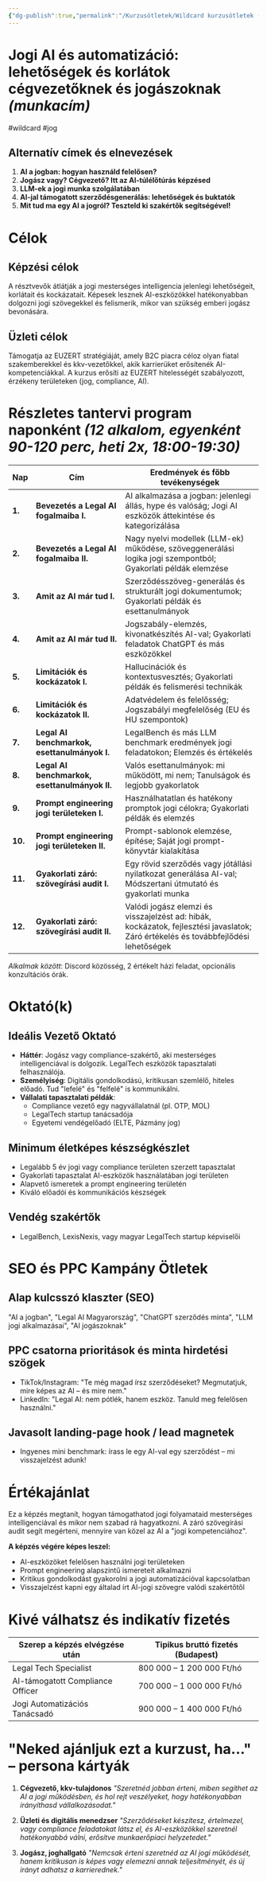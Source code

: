 ```yaml
---
{"dg-publish":true,"permalink":"/Kurzusötletek/Wildcard kurzusötletek (2)/Jogi AI és automatizáció/","dgShowBacklinks":true,"dgShowLocalGraph":true,"dgEnableSearch":true,"dgShowTags":true}
---
```



# Jogi AI és automatizáció: lehetőségek és korlátok cégvezetőknek és jogászoknak *(munkacím)*
#wildcard #jog 

## Alternatív címek és elnevezések
1. **AI a jogban: hogyan használd felelősen?**
2. **Jogász vagy? Cégvezető? Itt az AI-túlélőtúrás képzésed**
3. **LLM-ek a jogi munka szolgálatában**
4. **AI-jal támogatott szerződésgenerálás: lehetőségek és buktatók**
5. **Mit tud ma egy AI a jogról? Teszteld ki szakértők segítségével!**

# Célok

## Képzési célok
A résztvevők átlátják a jogi mesterséges intelligencia jelenlegi lehetőségeit, korlátait és kockázatait. Képesek lesznek AI-eszközökkel hatékonyabban dolgozni jogi szövegekkel és felismerik, mikor van szükség emberi jogász bevonására.

## Üzleti célok
Támogatja az EUZERT stratégiáját, amely B2C piacra céloz olyan fiatal szakemberekkel és kkv-vezetőkkel, akik karrierüket erősítenék AI-kompetenciákkal. A kurzus erősíti az EUZERT hitelességét szabályozott, érzékeny területeken (jog, compliance, AI).

# Részletes tantervi program naponként *(12 alkalom, egyenként 90-120 perc, heti 2x, 18:00-19:30)*

| Nap | Cím | Eredmények és főbb tevékenységek |
| --- | --- | --- |
| **1.** | **Bevezetés a Legal AI fogalmaiba I.** | AI alkalmazása a jogban: jelenlegi állás, hype és valóság; Jogi AI eszközök áttekintése és kategorizálása |
| **2.** | **Bevezetés a Legal AI fogalmaiba II.** | Nagy nyelvi modellek (LLM-ek) működése, szöveggenerálási logika jogi szempontból; Gyakorlati példák elemzése |
| **3.** | **Amit az AI már tud I.** | Szerződésszöveg-generálás és strukturált jogi dokumentumok; Gyakorlati példák és esettanulmányok |
| **4.** | **Amit az AI már tud II.** | Jogszabály-elemzés, kivonatkészítés AI-val; Gyakorlati feladatok ChatGPT és más eszközökkel |
| **5.** | **Limitációk és kockázatok I.** | Hallucinációk és kontextusvesztés; Gyakorlati példák és felismerési technikák |
| **6.** | **Limitációk és kockázatok II.** | Adatvédelem és felelősség; Jogszabályi megfelelőség (EU és HU szempontok) |
| **7.** | **Legal AI benchmarkok, esettanulmányok I.** | LegalBench és más LLM benchmark eredmények jogi feladatokon; Elemzés és értékelés |
| **8.** | **Legal AI benchmarkok, esettanulmányok II.** | Valós esettanulmányok: mi működött, mi nem; Tanulságok és legjobb gyakorlatok |
| **9.** | **Prompt engineering jogi területeken I.** | Használhatatlan és hatékony promptok jogi célokra; Gyakorlati példák és elemzés |
| **10.** | **Prompt engineering jogi területeken II.** | Prompt-sablonok elemzése, építése; Saját jogi prompt-könyvtár kialakítása |
| **11.** | **Gyakorlati záró: szövegírási audit I.** | Egy rövid szerződés vagy jótállási nyilatkozat generálása AI-val; Módszertani útmutató és gyakorlati munka |
| **12.** | **Gyakorlati záró: szövegírási audit II.** | Valódi jogász elemzi és visszajelzést ad: hibák, kockázatok, fejlesztési javaslatok; Záró értékelés és továbbfejlődési lehetőségek |

*Alkalmak között*: Discord közösség, 2 értékelt házi feladat, opcionális konzultációs órák.

# Oktató(k)

## Ideális Vezető Oktató
* **Háttér**: Jogász vagy compliance-szakértő, aki mesterséges intelligenciával is dolgozik. LegalTech eszközök tapasztalati felhasználója.
* **Személyiség**: Digitális gondolkodású, kritikusan szemlélő, hiteles előadó. Tud "lefelé" és "felfelé" is kommunikálni.
* **Vállalati tapasztalati példák**:
  * Compliance vezető egy nagyvállalatnál (pl. OTP, MOL)
  * LegalTech startup tanácsadója
  * Egyetemi vendégelőadó (ELTE, Pázmány jog)

## Minimum életképes készségkészlet
* Legalább 5 év jogi vagy compliance területen szerzett tapasztalat
* Gyakorlati tapasztalat AI-eszközök használatában jogi területen
* Alapvető ismeretek a prompt engineering területén
* Kiváló előadói és kommunikációs készségek

## Vendég szakértők
* LegalBench, LexisNexis, vagy magyar LegalTech startup képviselői

# SEO és PPC Kampány Ötletek

## Alap kulcsszó klaszter (SEO)
"AI a jogban", "Legal AI Magyarország", "ChatGPT szerződés minta", "LLM jogi alkalmazásai", "AI jogászoknak"

## PPC csatorna prioritások és minta hirdetési szögek
* TikTok/Instagram: "Te még magad írsz szerződéseket? Megmutatjuk, mire képes az AI – és mire nem."
* LinkedIn: "Legal AI: nem pótlék, hanem eszköz. Tanuld meg felelősen használni."

## Javasolt landing-page hook / lead magnetek
* Ingyenes mini benchmark: írass le egy AI-val egy szerződést – mi visszajelzést adunk!

# Értékajánlat
Ez a képzés megtanít, hogyan támogathatod jogi folyamataid mesterséges intelligenciával és mikor nem szabad rá hagyatkozni. A záró szövegírási audit segít megérteni, mennyire van közel az AI a "jogi kompetenciához".

**A képzés végére képes leszel:**
* AI-eszközöket felelősen használni jogi területeken
* Prompt engineering alapszintű ismereteit alkalmazni
* Kritikus gondolkodást gyakorolni a jogi automatizációval kapcsolatban
* Visszajelzést kapni egy általad írt AI-jogi szövegre valódi szakértőtől

# Kivé válhatsz és indikatív fizetés
| Szerep a képzés elvégzése után | Tipikus bruttó fizetés (Budapest) |
| ------------------------------ | --------------------------------- |
| Legal Tech Specialist          | 800 000 – 1 200 000 Ft/hó         |
| AI-támogatott Compliance Officer | 700 000 – 1 000 000 Ft/hó       |
| Jogi Automatizációs Tanácsadó  | 900 000 – 1 400 000 Ft/hó         |

# "Neked ajánljuk ezt a kurzust, ha..." – persona kártyák

1. **Cégvezető, kkv-tulajdonos**
   *"Szeretnéd jobban érteni, miben segíthet az AI a jogi működésben, és hol rejt veszélyeket, hogy hatékonyabban irányíthasd vállalkozásodat."*

2. **Üzleti és digitális menedzser**
   *"Szerződéseket készítesz, értelmezel, vagy compliance feladatokat látsz el, és AI-eszközökkel szeretnél hatékonyabbá válni, erősítve munkaerőpiaci helyzetedet."*

3. **Jogász, joghallgató**
   *"Nemcsak érteni szeretnéd az AI jogi működését, hanem kritikusan is képes vagy elemezni annak teljesítményét, és új irányt adhatsz a karrierednek."*
